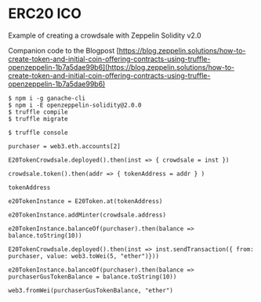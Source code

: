 # ERC20 ICO

Example of creating a crowdsale with Zeppelin Solidity v2.0

Companion code to the Blogpost [https://blog.zeppelin.solutions/how-to-create-token-and-initial-coin-offering-contracts-using-truffle-openzeppelin-1b7a5dae99b6](https://blog.zeppelin.solutions/how-to-create-token-and-initial-coin-offering-contracts-using-truffle-openzeppelin-1b7a5dae99b6)

```
$ npm i -g ganache-cli
$ npm i -E openzeppelin-solidity@2.0.0
$ truffle compile
$ truffle migrate

$ truffle console

purchaser = web3.eth.accounts[2]

E20TokenCrowdsale.deployed().then(inst => { crowdsale = inst })

crowdsale.token().then(addr => { tokenAddress = addr } )

tokenAddress

e20TokenInstance = E20Token.at(tokenAddress)

e20TokenInstance.addMinter(crowdsale.address)

e20TokenInstance.balanceOf(purchaser).then(balance => balance.toString(10))

E20TokenCrowdsale.deployed().then(inst => inst.sendTransaction({ from: purchaser, value: web3.toWei(5, "ether")}))

e20TokenInstance.balanceOf(purchaser).then(balance => purchaserGusTokenBalance = balance.toString(10))

web3.fromWei(purchaserGusTokenBalance, "ether")
```

